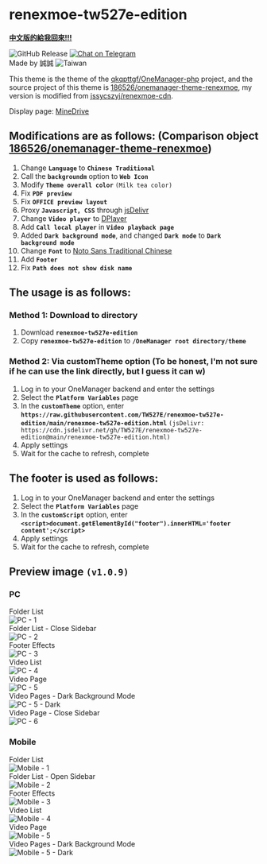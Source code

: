 # renexmoe-tw527e-edition

[**中文版的給我回來!!!**](README.md)

![GitHub Release](https://img.shields.io/github/v/release/TW527E/renexmoe-tw527e-edition.svg?include_prereleases&logo=Acclaim&style=for-the-badge)
<a href="https://t.me/Cheng_Group">
  <img src="https://img.shields.io/badge/-Chat%20on%20Telegram-blue?style=for-the-badge&logo=Telegram" alt="Chat on Telegram">
</a><br>
Made by 誠誠 <img src="https://img.shields.io/badge/-Taiwan-ff1f4b?style=for-the-badge&logo=Headspace" alt="Taiwan">

This theme is the theme of the [qkqpttgf/OneManager-php](https://github.com/qkqpttgf/OneManager-php) project, and the source project of this theme is [186526/onemanager-theme-renexmoe](https://github.com/186526/onemanager-theme-renexmoe), my version is modified from [jssycszyj/renexmoe-cdn](https://github.com/jssycszyj/renexmoe-cdn).

Display page: [MineDrive](https://d.tw527e.eu.org)

## Modifications are as follows: (Comparison object [186526/onemanager-theme-renexmoe](https://github.com/186526/onemanager-theme-renexmoe))

1. Change **`Language`** to **`Chinese Traditional`**
2. Call the **`backgroundm`** option to **`Web Icon`**
3. Modify **`Theme overall color`** `(Milk tea color)`
4. Fix **`PDF preview`**
5. Fix **`OFFICE preview layout`**
6. Proxy **`Javascript, CSS`** through [jsDelivr](https://www.jsdelivr.com)
7. Change **`Video player`** to [DPlayer](https://dplayer.js.org)
8. Add **`Call local player`** in **`Video playback page`**
9. Added **`Dark background mode`**, and changed **`Dark mode`** to **`Dark background mode`**
10. Change **`Font`** to [Noto Sans Traditional Chinese](https://fonts.google.com/noto/specimen/Noto+Sans+TC)
11. Add **`Footer`**
12. Fix **`Path does not show disk name`**

## The usage is as follows:

### Method 1: Download to directory

1. Download **`renexmoe-tw527e-edition`**
2. Copy **`renexmoe-tw527e-edition`** to **`/OneManager root directory/theme`**

### Method 2: Via customTheme option (To be honest, I'm not sure if he can use the link directly, but I guess it can w)

1. Log in to your OneManager backend and enter the settings
2. Select the **`Platform Variables`** page
3. In the **`customTheme`** option, enter **`https://raw.githubusercontent.com/TW527E/renexmoe-tw527e-edition/main/renexmoe-tw527e-edition.html`** `(jsDelivr: https://cdn.jsdelivr.net/gh/TW527E/renexmoe-tw527e-edition@main/renexmoe-tw527e-edition.html)`
4. Apply settings
5. Wait for the cache to refresh, complete

## The footer is used as follows:

1. Log in to your OneManager backend and enter the settings
2. Select the **`Platform Variables`** page
3. In the **`customScript`** option, enter **`<script>document.getElementById("footer").innerHTML='footer content';</script>`**
4. Apply settings
5. Wait for the cache to refresh, complete

## Preview image `(v1.0.9)`

### PC

Folder List <br>
<img src="PC - 1.png" alt="PC - 1"> <br>
Folder List - Close Sidebar <br>
<img src="PC - 2.png" alt="PC - 2"> <br>
Footer Effects <br>
<img src="PC - 3.png" alt="PC - 3"> <br>
Video List <br>
<img src="PC - 4.png" alt="PC - 4"> <br>
Video Page <br>
<img src="PC - 5.png" alt="PC - 5"> <br>
Video Pages - Dark Background Mode <br>
<img src="PC - 5 - Dark.png" alt="PC - 5 - Dark"> <br>
Video Page - Close Sidebar <br>
<img src="PC - 6.png" alt="PC - 6"> <br>

### Mobile

Folder List <br>
<img src="Mobile - 1.png" alt="Mobile - 1"> <br>
Folder List - Open Sidebar <br>
<img src="Mobile - 2.png" alt="Mobile - 2"> <br>
Footer Effects <br>
<img src="Mobile - 3.png" alt="Mobile - 3"> <br>
Video List <br>
<img src="Mobile - 4.png" alt="Mobile - 4"> <br>
Video Page <br>
<img src="Mobile - 5.png" alt="Mobile - 5"> <br>
Video Pages - Dark Background Mode <br>
<img src="Mobile - 5 - Dark.png" alt="Mobile - 5 - Dark">
